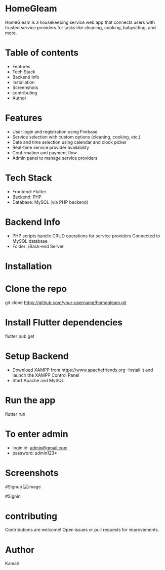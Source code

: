 # HomeGleam
HomeGleam is a housekeeping service web app that connects users with trusted service providers for tasks like cleaning, cooking, babysitting, and more.
# Table of contents
 - Features
 - Tech Stack
 - Backend Info
 - Installation
 - Screenshots
 - contributing
 - Author
# Features
- User login and registration using Firebase
- Service selection with custom options (cleaning, cooking, etc.)
- Date and time selection using calendar and clock picker
- Real-time service provider availability
- Confirmation and payment flow
- Admin panel to manage service providers
  
# Tech Stack
- Frontend: Flutter
- Backend: PHP
- Database: MySQL (via PHP backend)
  
# Backend Info
- PHP scripts handle CRUD operations for service providers
  Connected to MySQL database
- Folder: /Back-end Server
  
# Installation
 # Clone the repo
  git clone https://github.com/your-username/homegleam.git
  
 # Install Flutter dependencies
  flutter pub get
  
 # Setup Backend
- Download XAMPP from https://www.apachefriends.org
-Install it and launch the XAMPP Control Panel
- Start Apache and MySQL
 
 # Run the app
   flutter run
   
 # To enter admin
   - login id: admin@gmail.com
   - password: admin123*
     
# Screenshots
#Signup
![image](https://github.com/user-attachments/assets/e1d4d588-4046-42bf-91c3-7055e09e0d3e)

#Signin

# contributing
Contributions are welcome! Open issues or pull requests for improvements.

# Author
Kamali
